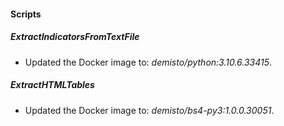 
#### Scripts
##### ExtractIndicatorsFromTextFile
- Updated the Docker image to: *demisto/python:3.10.6.33415*.

##### ExtractHTMLTables
- Updated the Docker image to: *demisto/bs4-py3:1.0.0.30051*.
